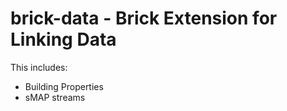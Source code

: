 # brick-data - Brick Extension for Linking Data

This includes:

- Building Properties
- sMAP streams

